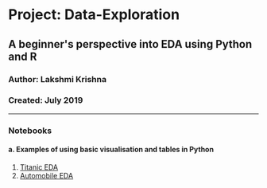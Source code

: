# Project: Data-Exploration
## A beginner's perspective into EDA using Python and R 
### Author: Lakshmi Krishna
### Created: July 2019

---

### Notebooks
#### a. Examples of using basic visualisation and tables in Python
1. [Titanic EDA](http://htmlpreview.github.io/?https://github.com/krislak/Data-Exploration/blob/Titanic-EDA/Titanic%20EDA.html) 
2. [Automobile EDA](http://htmlpreview.github.io/?https://github.com/krislak/Data-Exploration/blob/master/EDA/AutoData%20EDA.html)
